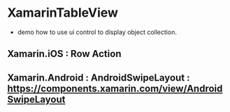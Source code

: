 # XamarinTableView

* demo how to use ui control to display object collection.

## Xamarin.iOS : Row Action
## Xamarin.Android : AndroidSwipeLayout : https://components.xamarin.com/view/AndroidSwipeLayout
